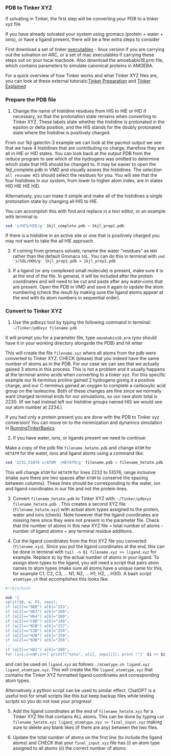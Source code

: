 

### PDB to Tinker XYZ

If solvating in Tinker, the first step will be converting your PDB to a tinker xyz file

If you have already solvated your system using gromacs (protein + water + ions), or have a ligand present, there will be a few extra steps to consider 

First download a set of tinker [executables](https://dasher.wustl.edu/tinker/) - linux version if you are carrying out the solvation on ARC, or a set of mac executables if carrying these steps out on your local macbook. Also download the amoebabio18.prm file, which contains parameters to simulate canonical proteins in AMOEBA. 

For a quick overview of how Tinker works and what Tinker XYZ files are, you can look at these external tutorials:[Tinker Preparation](https://tinker-hp.org/wp-content/uploads/2022/10/Tinker_preparation_tutorial.pdf) and [Tinker Explained](http://chembytes.wikidot.com/tinker-s-wiki)


### Prepare the PDB file
1) Change the name of histidine residues from HIS to HIE *or* HID if necessary, so that the protonation state remains when converting to Tinker XYZ. These labels state whether the histidine is protonated in the epsilon or delta position, and the HIS stands for the doubly protonated state where the histidine is positively charged.

From our 1kjl galectin-3 example we can look at the pacmol output we see that we have 4 histidines that are contributing no charge, therefore they are all in HIE or HID states. You can look back at the output PDB from the reduce program to see which of the hydrogens was omitted to determine which state that HIS should be changed to. It may be easier to open the 1kjl_complete.pdb in VMD and visually assess the histidines. The selection `all resname HIS` should select the residues for you. You will see that the four histidines in our system, from lower to higher atom index, are in states HID HIE HIE HID.

Alternatively, you can make it simple and make all of the histidines a single protonation state by changing all HIS to HIE.

You can accomplish this with find and replace in a text editor, or an example with terminal is:
```sh
sed 's/HIS/HIE/g' 1kjl_complete.pdb > 1kjl_prep1.pdb
```

If there is a histidine in an active site or one that is positively charged you may not want to take the all HIE approach.


2) If coming from gromacs solvate, rename the water "residues" as `HOH` rather than the default Gromacs `SOL`. You can do this in terminal with `sed 's/SOL/HOH/g' 1kjl_prep1.pdb > 1kjl_prep2.pdb` 

3) If a ligand (or any complexed small molecule) is present, make sure it is at the end of the file. In general, it will be included after the protein coordinates and will need to be cut and paste after any water+ions that are present. Open the PDB in VMD and save it again to update the atom numbering (check the result by making sure the ligand atoms appear at the end with its atom numbers in sequential order). 



### Convert to Tinker XYZ
1) Use the pdbxyz tool by typing the following command in terminal: `~/Tinker/pdbxyz filename.pdb`

  It will prompt you for a parameter file, type `amoebabio18.prm` (you should have it in your working directory alongside the PDB) and hit enter

This will create the file `filename.xyz` where all atoms from the pdb were converted to Tinker XYZ. CHECK (please) that you indeed have the same number of atoms as in the PDB. For our case we can see that we actually gained 3 atoms in this process. This is not a problem and it usually happens at the terminal amino acids when converting to a tinker xyz. For this specific example our N-terminus proline gained 2 hydrogens giving it a positive charge, and our C-terminus gained an oxygen to complete a carboxylic acid group on the isoleucine. Both of these changes are fine since we normally want charged terminal ends for our simulations, so our new atom total is 2230. (If we had instead left our histidine groups named HIS we would see our atom number at 2234.)

If you had only a protein present you are done with the PDB to Tinker xyz conversion! You can move on to the minimization and dynamics simulation in [RunningTinkerBasics](./RunningTinkerBasics.md)

2) If you have water, ions, or ligands present we need to continue:

Make a copy of the pdb file `filename_hetatm.pdb` and change `ATOM` for `HETATM` for the water, ions and ligand atoms using a command like:

```sh
sed '2232,51076 s/ATOM  /HETATM/g' filename.pdb > filename_hetatm.pdb
```

This will change `ATOM` for `HETATM` for lines 2232 to 51076, range inclusive (make sure there are two spaces after `ATOM` to conserve the spacing between columns). These lines should be corresponding to the water, ion and ligand coordinates in our file and not the protein lines.

3) Convert `filename_hetatm.pdb` to Tinker XYZ with: `~/Tinker/pdbxyz filename_hetatm.pdb `. This creates a second XYZ file (`filename_hetatm.xyz`) with actual atom types assigned to the protein, water and ions (check). Note however that the ligand coordinates are missing here since they were not present in the parameter file. Check that the number of atoms in this new XYZ file = total number of atoms - number of ligand atoms + any terminal residue additions. 

4) Cut the ligand coordinates from the first XYZ file you converted (`filename.xyz`). Since you put the ligand coordinates at the end, this can be done in terminal with `tail -n 81 filename.xyz >> ligand.xyz` for example. Replace `81` by the actual number of atoms in your ligand. To assign atom types to the ligand, you will need a script that pairs atom names to atom types (make sure all atoms have a unique name for this, for example C1, C2, C3, ... N1, N2, ... H1, H2, ...H30). A bash script `atomtype.sh` that accomplishes this looks like:

```sh
#!/bin/bash

awk '{
split($0, a, FS, seps);
if (a[2]=="N6B") a[6]="253";
if (a[2]=="H63") a[6]="260";
if (a[2]=="H64") a[6]="260";
if (a[2]=="C6B") a[6]="249";
if (a[2]=="N1B") a[6]="257";
if (a[2]=="C2B") a[6]="254";
if (a[2]=="H2B") a[6]="259";
if (a[2]=="N3B") a[6]="256";
...
if (a[2]=="H62") a[6]="260";
for (i=1;i<=NF;i++) printf("%s%s", a[i], seps[i]); print ""}' $1 >> $2

```

and can be used on `ligand.xyz` as follows `./atomtype.sh ligand.xyz ligand_atomtype.xyz`. This will create the file `ligand_atomtype.xyz` that contains the Tinker XYZ formatted ligand coordinates and corresponding atom types. 

Alternatively a python script can be used to similar effect. ChatGPT is a useful tool for small scripts like this but keep backup files while testing scripts so you do not lose your progress!

5) Add the ligand coordinates at the end of `filename_hetatm.xyz` for a Tinker XYZ file that contains ALL atoms. This can be done by typing `cat filename_hetatm.xyz ligand_atomtype.xyz >> final_input.xyz` making sure to delete any blank likes (if there are any) between the two files. 

6) Update the total number of atoms on the first line (to include the ligand atoms) and CHECK that your `final_input.xyz` file has (i) an atom type assigned to all atoms (ii) the correct number of atoms. 







